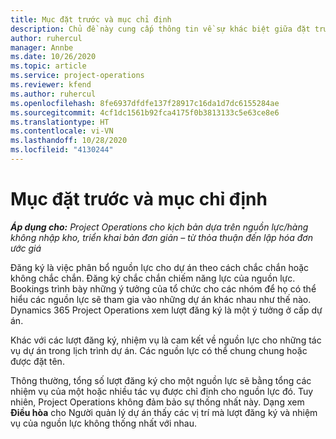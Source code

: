 ```yaml
---
title: Mục đặt trước và mục chỉ định
description: Chủ đề này cung cấp thông tin về sự khác biệt giữa đặt trước nguồn lực và chỉ định nguồn lực.
author: ruhercul
manager: Annbe
ms.date: 10/26/2020
ms.topic: article
ms.service: project-operations
ms.reviewer: kfend
ms.author: ruhercul
ms.openlocfilehash: 8fe6937dfdfe137f28917c16da1d7dc6155284ae
ms.sourcegitcommit: 4cf1dc1561b92fca4175f0b3813133c5e63ce8e6
ms.translationtype: HT
ms.contentlocale: vi-VN
ms.lasthandoff: 10/28/2020
ms.locfileid: "4130244"
---
```

# <a name="bookings-vs-assignments"></a>Mục đặt trước và mục chỉ định

_**Áp dụng cho:** Project Operations cho kịch bản dựa trên nguồn lực/hàng không nhập kho, triển khai bản đơn giản – từ thỏa thuận đến lập hóa đơn ước giá_

Đăng ký là việc phân bổ nguồn lực cho dự án theo cách chắc chắn hoặc không chắc chắn. Đăng ký chắc chắn chiếm năng lực của nguồn lực. Bookings trình bày những ý tưởng của tổ chức cho các nhóm để họ có thể hiểu các nguồn lực sẽ tham gia vào những dự án khác nhau như thế nào. Dynamics 365 Project Operations xem lượt đăng ký là một ý tưởng ở cấp dự án. 

Khác với các lượt đăng ký, nhiệm vụ là cam kết về nguồn lực cho những tác vụ dự án trong lịch trình dự án. Các nguồn lực có thể chung chung hoặc được đặt tên. 

Thông thường, tổng số lượt đăng ký cho một nguồn lực sẽ bằng tổng các nhiệm vụ của một hoặc nhiều tác vụ được chỉ định cho nguồn lực đó. Tuy nhiên, Project Operations không đảm bảo sự thống nhất này. Dạng xem **Điều hòa** cho Người quản lý dự án thấy các vị trí mà lượt đăng ký và nhiệm vụ của nguồn lực không thống nhất với nhau.
